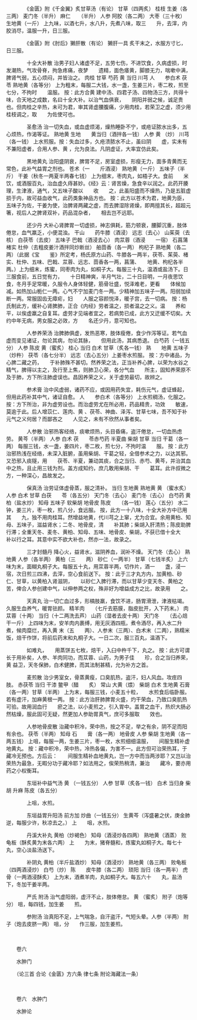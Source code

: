<!-- { "loadSidebar": true } -->
　　　　《金匮》附《千金翼》炙甘草汤（有论） 甘草（四两炙） 桂枝 生姜（各三两） 麦门冬（半升） 麻仁　　（半升） 人参 阿胶（各二两） 大枣（三十枚） 生地黄（一斤） 上九味，以酒七升，水八升，先煮八味，取三　　升，去滓，内胶消尽，温服一升，日三服。

　　　　《金匮》附《肘后》獭肝散（有论） 獭肝一具 炙干末之，水服方寸匕，日三服。

　　　　十全大补散 治男子妇人诸虚不足，五劳七伤，不进饮食，久病虚损，时发潮热，气攻骨脊，拘急疼痛，夜梦　　遗精，面色痿黄，脚膝无力，喘嗽中满，脾肾气弱，五心烦闷，并皆治之。 肉桂 甘草 芍药 黄 当归 川芎 人　　参白术 茯苓 熟地黄（各等分） 上为粗末，每服二大钱，水一盏，生姜三片，枣二枚，煎至七分，不拘时　　温服。 按：此方合黄 建中汤、四君子汤、四物汤三方，共得十味，合天地之成数，名曰十全大补。以治气血俱衰，　　阴阳并弱之候，诚足贵也。但肉桂之辛热，未可为君，审其肾虚腰腹痛，少用肉桂，若荣卫之虚，须少用桂枝调之，取　　为佐使可也。

　　　　圣愈汤 治一切失血，或血虚烦渴，燥热睡卧不宁，或疮证脓水出多，五心烦热，作渴等证。 熟地黄 生地　　黄当归（酒拌各一钱） 人参 黄 （炒） 川芎（各一钱） 上水煎服。按：失血过多，久疮溃脓水不止，虽曰阴　　虚，实未有不兼阳虚者，合用人参、黄 ，允为良法。凡阴虚证，大率宜仿此矣。

　　　　黑地黄丸 治阳盛阴衰，脾胃不足，房室虚损，形瘦无力，面多青黄而无常色，此补气益胃之剂也。 苍术（一　　斤酒浸） 熟地黄（一斤） 五味子（半斤） 干姜（秋冬一两夏半两春七钱） 上为细末，枣肉丸，如梧子大。食前　　米饮，或酒服百丸，治血虚久痔甚妙。《经》云：肾苦燥，急食辛以润之。此药开腠理，生津液，通气，又五味子酸以　　收　　之，此虽阳盛而不燥热，乃是五脏虚损于内，故可益血收气，此药类象神品方也。 按：此方以苍术为君，地黄为臣，　　五味子为佐，干姜为使，治脾肾两藏之虚，而去脾湿除肾燥，即两擅其长，超超元箸，视后人之脾肾双补，药品混杂者，　　相去岂不远耶。

　　　　还少丹 大补心肾脾胃一切虚损，神志俱耗，筋力顿衰，腰脚沉重，肢体倦怠，血气羸乏，小便混浊。 干山　　药牛膝（酒浸） 远志（去心） 山茱萸（去核） 白茯苓（去皮） 五味子 巴戟（酒浸去心） 肉苁蓉（酒浸　　一宿） 石菖蒲 楮实 杜仲（去粗皮姜汁酒拌同炒断丝） 舶茴香（各一两） 枸杞子 熟地黄（各二两）（此据《宝　　鉴》所定考，杨氏原方山药、牛膝各一两半，茯苓、茱萸、楮实、杜仲、五味、巴戟、苁蓉、远志、茴香各一两，菖蒲、　　地黄、枸杞各半两。）上为细末，炼蜜，同枣肉为丸，如桐子大。每服三十丸，温酒或盐汤下。日三服食前，五日觉有力，　　十日精神爽，半月气壮，二十日目明，一月夜思饮食，冬月手足常暖，久服令人身体轻健，筋骨壮盛，悦泽难老，更看　　体候加减。如热加山栀仁一两。心气不宁加麦门冬一两。少精神加五味子一两。阳弱加续断一两。常服固齿无瘴疟，妇　　人服之容颜悦泽，暖子宫，去一切病。 按：杨氏制此方，缓补心肾脾肺，正合《内经》劳者温之，损者温之之义。温　　养和平，以俟虚羸之自复耳。虚劳才见端者宜之，若病势已成，此方又迂缓不切矣。大约中年无病，男女服之必效，方　　名还少丹，意可知也。

　　　　人参养荣汤 治脾肺俱虚，发热恶寒，肢体瘦倦，食少作泻等证。若气血虚而变见诸证，勿论其病，勿论其脉，　　但用此汤，其病悉退。 白芍药（一钱五分） 人参 陈皮 黄（蜜炙） 桂心 当归 白术 甘草（炙各一钱） 熟　　地黄 五味子（炒杵） 茯苓（各七分半） 远志（去心五分）上姜枣水煎服。 按：方中诸品，为心脾二藏之药，　　于补肺殊不甚切。然养荣之法，正当补养心脾，以荣为水谷之精气，脾得以主之，及行至上焦，则肺卫心荣，各分气血　　所主，固知养荣原不及于肺，方下所注肺虚误也。昌因养荣之义，关于虚劳最切，故辨之。

　　　　参术膏 治中风虚弱，诸药不应，或因用药失宜，耗伤元气，虚证蜂起，但用此药补其中气，诸证自愈。 人　　参白术（各等分） 上水煎稠汤，化服之。 按：方下所治，非为虚劳设也。而治虚劳尤在所必用，药品精贵，功效　　敏速，莫逾于此。后人增苡仁、莲肉、黄 、茯苓、神曲、泽泻、甘草七味，吾不知于补元气之义何居？而鄙吝之　　人见之，未有不欣然从事者矣。

　　　　人参散 治邪热客经络，痰嗽烦热，头目昏痛，盗汗倦怠，一切血热虑劳。 黄芩（半两） 人参 白术 茯　　苓赤芍药 半夏曲 柴胡 甘草 当归 干葛（各一两） 每服三钱，水一盏，姜四片，枣二枚，煎七分，不拘时温　　服。 按：此方治邪热浅在经络，未深入脏腑，虽用柴胡、干葛之轻，全借参术之力，以达其邪。又恐邪入痰隧，用　　茯苓、半夏，兼动其痰，合之当归、赤芍、黄芩，并治其血中之热，且止用三钱为剂。盖方成知约，庶几敢用柴胡、干　　葛耳。此许叔微之方，一种深心，昌故发之。

　　　　保真汤 治劳证体虚骨蒸，服之清补。 当归 生地黄 熟地黄 黄 （蜜水炙） 人参 白术 甘草 白茯　　苓（各五分） 天门冬（去心） 麦门冬（去心） 白芍药 黄柏（盐水炒） 知母 五味子 软柴胡 地骨皮 陈皮　　（各一钱） 莲心（五分） 水二钟，姜三片，枣一枚，煎八分，食远服。 按，此方一十八味，十全大补方中已用其　　九，独不用肉桂耳。然增益地黄，代川芎之上窜，尤为合宜。余用黄柏、知母、五味子，滋益肾水；二冬、地骨皮，清　　补其肺；柴胡入肝清热；陈皮助脾行滞；全重天冬、麦冬、黄柏、知母、五味、地骨皮、柴胡，不获已借十全大　　补以行之耳。其意中实不欲大补也，然亦一法，故录之。

　　　　三才封髓丹 降心火，益肾水，滋阴养血，润补不燥。 天门冬（去心） 熟地黄 人参（各半两） 黄柏（三　　两） 砂仁（一两半） 甘草（七钱半炙） 上六味为末，面糊丸桐子大。每服五十丸，用苁蓉半两，切作片，酒一　　盏，浸一宿，次日煎三四沸，去滓，空心食前送下。 按：此于三才丸方内，加黄柏、砂仁、甘草，以黄柏入肾滋阴，　　以砂仁入脾行滞，而以甘草少变天冬、黄柏之苦，俾合人参创建中气，以伸参两之权，殊非好为增益成方之比，故录用　　之。

　　　　天真丸 治一切亡血过多，形槁肢羸，食饮不进，肠胃滑泄，津液枯竭。久服生血养气，暖胃驻颜。 精羊肉　　（七斤去筋膜，脂皮批开，入下药末。） 肉苁蓉（十两） 当归（十二两洗去芦） 山药（湿者去皮十两） 天门冬　　（去心焙干一斤） 上四味为末，安羊肉内裹缚，用无灰酒四瓶，煮令酒尽，再入水二升煮，候肉糜烂，再入黄 末（五　　两）、人参末（三两）、白术末（二两），熟糯米饭，焙干作饼，将前后药末和丸桐子大。一日二次，服三百丸，温酒下。

　　　　如难丸，　　用蒸饼五七枚，焙干，入臼中杵千下，丸之。 按：此方可谓长于用补矣，人参、羊肉同功，而苁蓉、山药，为男子佳　　珍，合之当归养荣，黄 益卫，天冬保肺，白术健脾，而其法制甚精，允为补方之首。

　　　　麦煎散 治少男室女，骨蒸黄瘦，口臭肌热，盗汗，妇人风血。攻疰四肢。 赤茯苓 当归 干漆 鳖甲（醋　　炙） 常山 大黄（煨） 柴胡 白术 生地黄 石膏（各一两）甘草（半两） 上为末，每服三钱，小麦五十粒，　　水煎食后临卧服。若有虚汗，加麻黄根一两。 按：此方治肝肺脾胃火盛，灼干荣血，乃致口臭肌热可验。故用润血行　　瘀之法，以小麦煎之，引入胃中。盖胃之血干，热炽大肠必然枯燥，服此固可无疑，然更加人参助胃真气，庶可多服取　　效也。

　　　　人参地骨皮散 治藏中积冷，荣中热，按之不足，举之有余，阴不足而阳有余也。 茯苓（半两） 知母 石　　膏（各一两） 地骨皮 人参 柴胡 生地黄（各一两五钱） 上咀，每服一两，生姜三片，枣一枚，水煎细细温服，　　间服生精补虚地黄丸。 按：藏中积冷，荣中热，冷热各偏，为害不一。此方但可治荣热耳，于藏冷无预也。方后云：　　间服生精补血地黄丸，岂一方中而当两涉耶？又岂以治荣热为最急，无暇分功于藏冷耶？如法用之，俟荣热稍清，兼治　　藏冷，要亦用药之小权衡耳。

　　　　东垣补中益气汤 黄 （一钱五分） 人参 甘草（炙各一钱） 白术 当归身 柴胡 升麻 陈皮（各五分）

　　　　上咀，水煎。

　　　　东垣益胃升阳汤 前方加 炒曲（一钱五分） 生黄芩（泻盛暑之伏，庚金肺逆，每服少许，秋凉去之。） 上　　咀，水煎。

　　　　丹溪大补丸 黄柏（炒褐色） 知母（酒浸炒各四两） 熟地黄（酒蒸） 败龟板（酥炙黄为末各六两） 上　　为末，猪脊髓和，炼蜜丸如桐子大。每七十丸，空心淡盐汤送下。

　　　　补阴丸 黄柏（半斤盐酒炒） 知母（酒浸炒） 熟地黄（各三两） 败龟板（四两酒浸炒） 白芍（炒） 陈　　皮牛膝（各二两） 琐阳 当归（各一两半） 虎骨（一两酒浸酥炙） 上为末，酒煮羊肉，丸如桐子大。每五六十　　丸，盐汤下，冬加干姜半两。

　　　　严氏 附汤 治气虚阳弱，虚汗不止，肢体倦怠。 黄 （蜜炙） 附子（炮等分） 咀，每四钱，加生姜　　煎。

　　　　参附汤 治真阳不足，上气喘急，自汗盗汗，气短头晕。人参（半两） 附子（炮去皮脐一两） 咀，分　　作三服，加生姜煎。

　　　　

　　卷六　　

　　水肿门　　

　　（论三首 合论《金匮》方六条 律七条 附论海藏法一条）

　　　　

　　卷六　水肿门　　

　　水肿论　　

